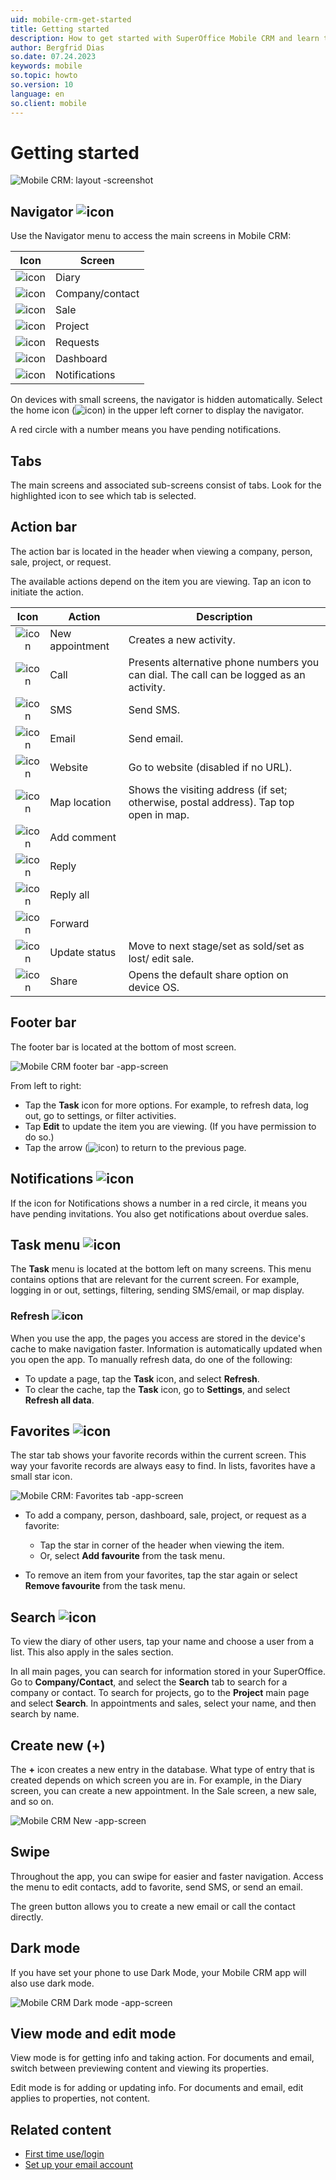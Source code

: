 ```yaml
---
uid: mobile-crm-get-started
title: Getting started
description: How to get started with SuperOffice Mobile CRM and learn the user interface.
author: Bergfrid Dias
so.date: 07.24.2023
keywords: mobile
so.topic: howto
so.version: 10
language: en
so.client: mobile
---
```


# Getting started

![Mobile CRM: layout -screenshot][img1]

## Navigator ![icon][img17]

Use the Navigator menu to access the main screens in Mobile CRM:

| Icon | Screen |
|:-:|---|
| ![icon][img10] | Diary |
| ![icon][img11] | Company/contact |
| ![icon][img12] | Sale |
| ![icon][img13] | Project |
| ![icon][img14] | Requests |
| ![icon][img15] | Dashboard |
| ![icon][img16] | Notifications |

On devices with small screens, the navigator is hidden automatically. Select the home icon (![icon][img17]) in the upper left corner to display the navigator.

A red circle with a number means you have pending notifications.

## Tabs

The main screens and associated sub-screens consist of tabs. Look for the highlighted icon to see which tab is selected.

## Action bar

The action bar is located in the header when viewing a company, person, sale, project, or request.

The available actions depend on the item you are viewing. Tap an icon to initiate the action.

| Icon | Action | Description |
|:-:|---|---|
| ![icon][img20] | New appointment | Creates a new activity. |
| ![icon][img21] | Call | Presents alternative phone numbers you can dial. The call can be logged as an activity. |
| ![icon][img22] | SMS | Send SMS. |
| ![icon][img23] | Email | Send email. |
| ![icon][img24] | Website | Go to website (disabled if no URL). |
| ![icon][img25] | Map location | Shows the visiting address (if set; otherwise, postal address). Tap top open in map. |
| ![icon][img30] | Add comment | |
| ![icon][img26] | Reply | |
| ![icon][img27] | Reply all | |
| ![icon][img28] | Forward | |
| ![icon][img29] | Update status | Move to next stage/set as sold/set as lost/ edit sale. |
| ![icon][img31] | Share | Opens the default share option on device OS. |

## Footer bar

The footer bar is located at the bottom of most screen.

![Mobile CRM footer bar -app-screen][img2]

From left to right:

* Tap the **Task** icon for more options. For example, to refresh data, log out, go to settings, or filter activities.
* Tap **Edit** to update the item you are viewing. (If you have permission to do so.)
* Tap the arrow (![icon][img18]) to return to the previous page.

## Notifications ![icon][img4]

If the icon for Notifications shows a number in a red circle, it means you have pending invitations. You also get notifications about overdue sales.

## Task menu ![icon][img8]

The **Task** menu is located at the bottom left on many screens. This menu contains options that are relevant for the current screen. For example, logging in or out, settings, filtering, sending SMS/email, or map display.

### Refresh ![icon][img5]

When you use the app, the pages you access are stored in the device's cache to make navigation faster. Information is automatically updated when you open the app. To manually refresh data, do one of the following:

* To update a page, tap the **Task** icon, and select **Refresh**.
* To clear the cache, tap the **Task** icon, go to **Settings**, and select **Refresh all data**.

## Favorites ![icon][img6]

The star tab shows your favorite records within the current screen. This way your favorite records are always easy to find. In lists, favorites have a small star icon.

![Mobile CRM: Favorites tab -app-screen][img3]

* To add a company, person, dashboard, sale, project, or request as a favorite:

  * Tap the star in corner of the header when viewing the item.
  * Or, select **Add favourite** from the task menu.

* To remove an item from your favorites, tap the star again or select **Remove favourite** from the task menu.

## Search ![icon][img7]

To view the diary of other users, tap your name and choose a user from a list. This also apply in the sales section.

In all main pages, you can search for information stored in your SuperOffice. Go to **Company/Contact**, and select the **Search** tab to search for a company or contact. To search for projects, go to the **Project** main page and select **Search**. In appointments and sales, select your name, and then search by name.

## Create new (+)

The **+** icon creates a new entry in the database. What type of entry that is created depends on which screen you are in. For example, in the Diary screen, you can create a new appointment. In the Sale screen, a new sale, and so on.

![Mobile CRM New -app-screen][img32]

## Swipe

Throughout the app, you can swipe for easier and faster navigation. Access the menu to edit contacts, add to favorite, send SMS, or send an email.

The green button allows you to create a new email or call the contact directly.

## Dark mode

If you have set your phone to use Dark Mode, your Mobile CRM app will also use dark mode.

![Mobile CRM Dark mode -app-screen][img33]

## View mode and edit mode

View mode is for getting info and taking action. For documents and email, switch between previewing content and viewing its properties.

Edit mode is for adding or updating info. For documents and email, edit applies to properties, not content.

## Related content

* [First time use/login][1]
* [Set up your email account][2]

<!-- Referenced links -->
[1]: login.md
[2]: set-up-email.md

<!-- Referenced images -->
[img1]: media/layout.jpg
[img2]: media/footer.png
[img3]: media/fav.png
[img4]: ../../../../../common/icons/mobile/nav-notifications.png
[img5]: ../../../../../common/icons/mobile/refresh.png
[img6]: ../../../../../common/icons/mobile/star.png
[img7]: ../../../../../common/icons/mobile/search.png
[img8]: ../../../../../common/icons/mobile/taskmenu.png

[img10]: ../../../../../common/icons/mobile/nav-time-h32.png
[img11]: ../../../../../common/icons/mobile/company-h32.png
[img12]: ../../../../../common/icons/mobile/nav-sale-h32.png
[img13]: ../../../../../common/icons/mobile/nav-project-h32.png
[img14]: ../../../../../common/icons/mobile/ticket-home-h32.png
[img15]: ../../../../../common/icons/mobile/dashboard-h32.png
[img16]: ../../../../../common/icons/mobile/nav-notifications-h32.png
[img17]: ../../../../../common/icons/mobile/nav-home.png
[img18]: ../../../../../common/icons/mobile/swipe-replay.png

[img20]: ../../../../../common/icons/mobile/calendar-plus.png
[img21]: ../../../../../common/icons/mobile/cellphone-iphone.png
[img22]: ../../../../../common/icons/mobile/sms-header.png
[img23]: ../../../../../common/icons/mobile/email-ikon.png
[img24]: ../../../../../common/icons/mobile/show-url.png
[img25]: ../../../../../common/icons/mobile/map-marker.png
[img26]: ../../../../../common/icons/mobile/request-reply.png
[img27]: ../../../../../common/icons/mobile/reply-all.png
[img28]: ../../../../../common/icons/mobile/mail-forward.png
[img29]: ../../../../../common/icons/mobile/setstage.png
[img30]: ../../../../../common/icons/addcomment.png
[img31]: ../../../../../common/icons/mobile/document-share.png

[img32]: ../../../../../release-notes/10.2/mobile/media/mobile-new-floating-button.png
[img33]: ../../../../../release-notes/9.2/mobile/media/img399.jpg

<!-- img 8 and 9 on local phone -->